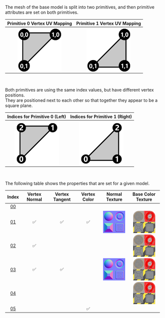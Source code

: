 The mesh of the base model is split into two primitives, and then primitive attributes are set on both primitives.  

Primitive 0 Vertex UV Mapping | Primitive 1 Vertex UV Mapping
:---: | :---:
<img src="./Icon_UVspace2.png" height="144" width="144" align="middle"> | <img src="./Icon_UVspace3.png" height="144" width="144" align="middle"> 

<br>

Both primitives are using the same index values, but have different vertex positions.  
They are positioned next to each other so that together they appear to be a square plane.

Indices for Primitive 0 (Left) | Indices for Primitive 1 (Right)
:---: | :---:
<img src="./Icon_Indices_Primitive0.png" height="144" width="144" align="middle"> | <img src="./Icon_Indices_Primitive1.png" height="144" width="144" align="middle">


<br>

The following table shows the properties that are set for a given model.  


Index | Vertex Normal | Vertex Tangent | Vertex Color | Normal Texture | Base Color Texture
:---: | :---: | :---: | :---: | :---: | :---:
[00](./Mesh_Primitives_00.gltf) |   |   |   |   |  
[01](./Mesh_Primitives_01.gltf) | :white_check_mark: | :white_check_mark: | :white_check_mark: | <img src="./Texture_normal.png" height="72" width="72" align="middle"> | <img src="./Texture_baseColor.png" height="72" width="72" align="middle">
[02](./Mesh_Primitives_02.gltf) | :white_check_mark: |   |   |   | <img src="./Texture_baseColor.png" height="72" width="72" align="middle">
[03](./Mesh_Primitives_03.gltf) | :white_check_mark: | :white_check_mark: |   | <img src="./Texture_normal.png" height="72" width="72" align="middle"> | <img src="./Texture_baseColor.png" height="72" width="72" align="middle">
[04](./Mesh_Primitives_04.gltf) |   |   |   |   | <img src="./Texture_baseColor.png" height="72" width="72" align="middle">
[05](./Mesh_Primitives_05.gltf) |   |   | :white_check_mark: |   |  
 
